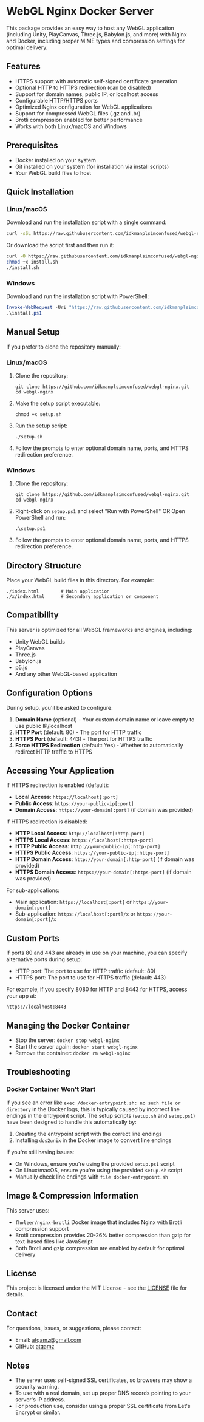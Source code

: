 # WebGL Nginx Docker Server

This package provides an easy way to host any WebGL application (including Unity, PlayCanvas, Three.js, Babylon.js, and more) with Nginx and Docker, including proper MIME types and compression settings for optimal delivery.

## Features

- HTTPS support with automatic self-signed certificate generation
- Optional HTTP to HTTPS redirection (can be disabled)
- Support for domain names, public IP, or localhost access
- Configurable HTTP/HTTPS ports
- Optimized Nginx configuration for WebGL applications
- Support for compressed WebGL files (.gz and .br)
- Brotli compression enabled for better performance
- Works with both Linux/macOS and Windows

## Prerequisites

- Docker installed on your system
- Git installed on your system (for installation via install scripts)
- Your WebGL build files to host

## Quick Installation

### Linux/macOS

Download and run the installation script with a single command:
```bash
curl -sSL https://raw.githubusercontent.com/idkmanplsimconfused/webgl-nginx/main/install.sh | bash
```

Or download the script first and then run it:
```bash
curl -O https://raw.githubusercontent.com/idkmanplsimconfused/webgl-nginx/main/install.sh
chmod +x install.sh
./install.sh
```

### Windows

Download and run the installation script with PowerShell:
```powershell
Invoke-WebRequest -Uri "https://raw.githubusercontent.com/idkmanplsimconfused/webgl-nginx/main/install.ps1" -OutFile "install.ps1"
.\install.ps1
```

## Manual Setup

If you prefer to clone the repository manually:

### Linux/macOS

1. Clone the repository:
   ```
   git clone https://github.com/idkmanplsimconfused/webgl-nginx.git
   cd webgl-nginx
   ```

2. Make the setup script executable:
   ```
   chmod +x setup.sh
   ```

3. Run the setup script:
   ```
   ./setup.sh
   ```

4. Follow the prompts to enter optional domain name, ports, and HTTPS redirection preference.

### Windows

1. Clone the repository:
   ```
   git clone https://github.com/idkmanplsimconfused/webgl-nginx.git
   cd webgl-nginx
   ```

2. Right-click on `setup.ps1` and select "Run with PowerShell" 
   OR
   Open PowerShell and run:
   ```
   .\setup.ps1
   ```

3. Follow the prompts to enter optional domain name, ports, and HTTPS redirection preference.

## Directory Structure

Place your WebGL build files in this directory. For example:
```
./index.html        # Main application
./x/index.html      # Secondary application or component
```

## Compatibility

This server is optimized for all WebGL frameworks and engines, including:
- Unity WebGL builds
- PlayCanvas
- Three.js
- Babylon.js
- p5.js
- And any other WebGL-based application

## Configuration Options

During setup, you'll be asked to configure:

1. **Domain Name** (optional) - Your custom domain name or leave empty to use public IP/localhost
2. **HTTP Port** (default: 80) - The port for HTTP traffic
3. **HTTPS Port** (default: 443) - The port for HTTPS traffic
4. **Force HTTPS Redirection** (default: Yes) - Whether to automatically redirect HTTP traffic to HTTPS

## Accessing Your Application

If HTTPS redirection is enabled (default):
- **Local Access**: `https://localhost[:port]`
- **Public Access**: `https://your-public-ip[:port]`
- **Domain Access**: `https://your-domain[:port]` (if domain was provided)

If HTTPS redirection is disabled:
- **HTTP Local Access**: `http://localhost[:http-port]`
- **HTTPS Local Access**: `https://localhost[:https-port]`
- **HTTP Public Access**: `http://your-public-ip[:http-port]`
- **HTTPS Public Access**: `https://your-public-ip[:https-port]`
- **HTTP Domain Access**: `http://your-domain[:http-port]` (if domain was provided)
- **HTTPS Domain Access**: `https://your-domain[:https-port]` (if domain was provided)

For sub-applications:
- Main application: `https://localhost[:port]` or `https://your-domain[:port]`
- Sub-application: `https://localhost[:port]/x` or `https://your-domain[:port]/x`

## Custom Ports

If ports 80 and 443 are already in use on your machine, you can specify alternative ports during setup:
- HTTP port: The port to use for HTTP traffic (default: 80)
- HTTPS port: The port to use for HTTPS traffic (default: 443)

For example, if you specify 8080 for HTTP and 8443 for HTTPS, access your app at:
```
https://localhost:8443
```

## Managing the Docker Container

- Stop the server: `docker stop webgl-nginx`
- Start the server again: `docker start webgl-nginx`
- Remove the container: `docker rm webgl-nginx`

## Troubleshooting

### Docker Container Won't Start

If you see an error like `exec /docker-entrypoint.sh: no such file or directory` in the Docker logs, this is typically caused by incorrect line endings in the entrypoint script. The setup scripts (`setup.sh` and `setup.ps1`) have been designed to handle this automatically by:

1. Creating the entrypoint script with the correct line endings
2. Installing `dos2unix` in the Docker image to convert line endings

If you're still having issues:
- On Windows, ensure you're using the provided `setup.ps1` script
- On Linux/macOS, ensure you're using the provided `setup.sh` script
- Manually check line endings with `file docker-entrypoint.sh`

## Image & Compression Information

This server uses:
- `fholzer/nginx-brotli` Docker image that includes Nginx with Brotli compression support
- Brotli compression provides 20-26% better compression than gzip for text-based files like JavaScript
- Both Brotli and gzip compression are enabled by default for optimal delivery

## License

This project is licensed under the MIT License - see the [LICENSE](LICENSE) file for details.

## Contact

For questions, issues, or suggestions, please contact:
- Email: atqamz@gmail.com
- GitHub: [atqamz](https://github.com/atqamz)

## Notes

- The server uses self-signed SSL certificates, so browsers may show a security warning.
- To use with a real domain, set up proper DNS records pointing to your server's IP address.
- For production use, consider using a proper SSL certificate from Let's Encrypt or similar. 